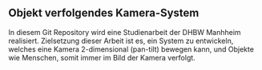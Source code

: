 Objekt verfolgendes Kamera-System
---------------------------------

In diesem Git Repository wird eine Studienarbeit der DHBW Manhheim realisiert.
Zielsetzung dieser Arbeit ist es, ein System zu entwickeln, welches eine Kamera 2-dimensional (pan-tilt) bewegen kann, 
und Objekte wie Menschen, somit immer im Bild der Kamera verfolgt.

